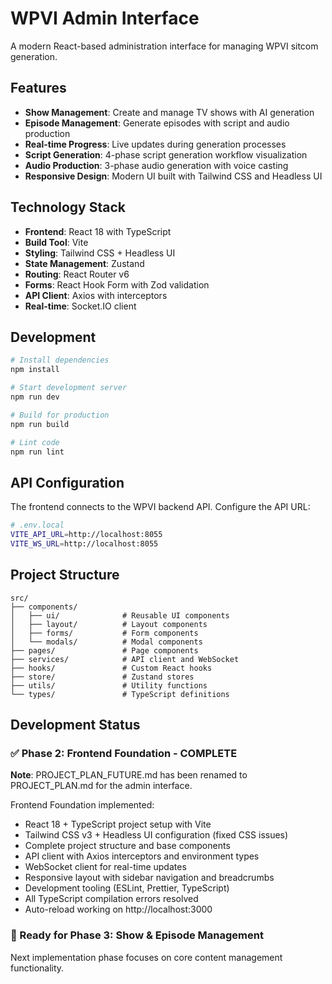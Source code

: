 # WPVI Admin Interface

A modern React-based administration interface for managing WPVI sitcom generation.

## Features

- **Show Management**: Create and manage TV shows with AI generation
- **Episode Management**: Generate episodes with script and audio production
- **Real-time Progress**: Live updates during generation processes
- **Script Generation**: 4-phase script generation workflow visualization
- **Audio Production**: 3-phase audio generation with voice casting
- **Responsive Design**: Modern UI built with Tailwind CSS and Headless UI

## Technology Stack

- **Frontend**: React 18 with TypeScript
- **Build Tool**: Vite
- **Styling**: Tailwind CSS + Headless UI
- **State Management**: Zustand
- **Routing**: React Router v6
- **Forms**: React Hook Form with Zod validation
- **API Client**: Axios with interceptors
- **Real-time**: Socket.IO client

## Development

```bash
# Install dependencies
npm install

# Start development server
npm run dev

# Build for production
npm run build

# Lint code
npm run lint
```

## API Configuration

The frontend connects to the WPVI backend API. Configure the API URL:

```bash
# .env.local
VITE_API_URL=http://localhost:8055
VITE_WS_URL=http://localhost:8055
```

## Project Structure

```
src/
├── components/
│   ├── ui/              # Reusable UI components
│   ├── layout/          # Layout components
│   ├── forms/           # Form components
│   └── modals/          # Modal components
├── pages/               # Page components
├── services/            # API client and WebSocket
├── hooks/               # Custom React hooks
├── store/               # Zustand stores
├── utils/               # Utility functions
└── types/               # TypeScript definitions
```

## Development Status

### ✅ Phase 2: Frontend Foundation - COMPLETE

**Note**: PROJECT_PLAN_FUTURE.md has been renamed to PROJECT_PLAN.md for the admin interface.

Frontend Foundation implemented:
- React 18 + TypeScript project setup with Vite
- Tailwind CSS v3 + Headless UI configuration (fixed CSS issues)
- Complete project structure and base components
- API client with Axios interceptors and environment types
- WebSocket client for real-time updates
- Responsive layout with sidebar navigation and breadcrumbs
- Development tooling (ESLint, Prettier, TypeScript)
- All TypeScript compilation errors resolved
- Auto-reload working on http://localhost:3000

### 🚀 Ready for Phase 3: Show & Episode Management

Next implementation phase focuses on core content management functionality.